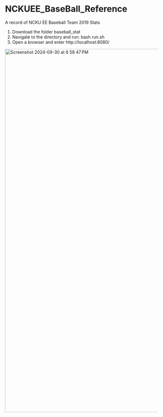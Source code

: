 # NCKUEE_BaseBall_Reference
A record of NCKU EE Baseball Team 2019 Stats

1. Download the folder baseball_stat
2. Navigate to the directory and run: bash run.sh
3. Open a browser and enter http://localhost:8080/
   
<img width="1197" alt="Screenshot 2024-09-30 at 6 58 47 PM" src="https://github.com/user-attachments/assets/75aa805e-26af-4bdf-bd59-1a68e1266ee5">
